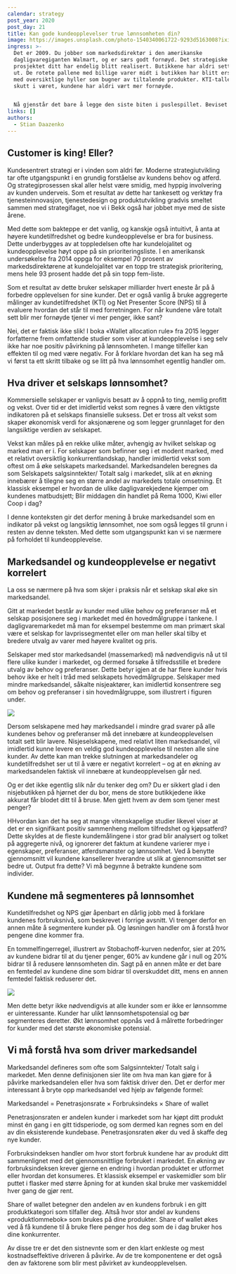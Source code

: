 ```yaml
---
calendar: strategy
post_year: 2020
post_day: 21
title: Kan gode kundeopplevelser true lønnsomheten din?
image: https://images.unsplash.com/photo-1540340061722-9293d5163008?ixid=MXwxMjA3fDB8MHxzZWFyY2h8M3x8Z3JvY2VyeSUyMHN0b3JlfGVufDB8fDB8&ixlib=rb-1.2.1&auto=format&fit=crop&w=900&q=60
ingress: >-
  Det er 2009. Du jobber som markedsdirektør i den amerikanske
  dagligvaregiganten Walmart, og er særs godt fornøyd. Det strategiske
  prosjektet ditt har endelig blitt realisert. Butikkene har aldri sett bedre
  ut. De rotete pallene med billige varer midt i butikken har blitt erstattet
  med oversiktlige hyller som bugner av tiltalende produkter. KTI-tallene har
  skutt i været, kundene har aldri vært mer fornøyde.


  Nå gjenstår det bare å legge den siste biten i puslespillet. Beviset på at konkurrentene er knust en gang for alle. Du finner frem den finansielle rapporten du har mottatt og gleder deg til å se resultatene. I det du begynner å bla i dokumentet merker du hvordan smilet gradvis stivner. Tallene er blodrøde. Markedsandelen har ikke falt så mye på over 30 år.
links: []
authors:
  - Stian Daazenko
---
```

## **Customer is king! Eller?**

Kundesentrert strategi er i vinden som aldri før. Moderne strategiutvikling tar ofte utgangspunkt i en grundig forståelse av kundens behov og atferd. Og strategiprosessen skal aller helst være smidig, med hyppig involvering av kunden underveis. Som et resultat av dette har tankesett og verktøy fra tjenesteinnovasjon, tjenestedesign og produktutvikling gradvis smeltet sammen med strategifaget, noe vi i Bekk også har jobbet mye med de siste årene.

Med dette som bakteppe er det vanlig, og kanskje også intuitivt, å anta at høyere kundetilfredshet og bedre kundeopplevelse er bra for business. Dette underbygges av at toppledelsen ofte har kundelojalitet og kundeopplevelse høyt oppe på sin prioriteringsliste. 
I en amerikansk undersøkelse fra 2014 oppga for eksempel 70 prosent av markedsdirektørene at kundelojalitet var en topp tre strategisk prioritering, mens hele 93 prosent hadde det på sin topp fem-liste.

Som et resultat av dette bruker selskaper milliarder hvert eneste år på å forbedre opplevelsen for sine kunder. Det er også vanlig å bruke aggregerte målinger av kundetilfredshet (KTI) og Net Presenter Score (NPS) til å evaluere hvordan det står til med forretningen. For når kundene våre totalt sett blir mer fornøyde tjener vi mer penger, ikke sant? 

Nei, det er faktisk ikke slik! I boka «Wallet allocation rule» fra 2015 legger forfatterne frem omfattende studier som  viser at kundeopplevelse i seg selv ikke har noe positiv påvirkning på lønnsomheten. I mange tilfeller kan effekten til og med være negativ. For å forklare hvordan det kan ha seg må vi først ta ett skritt tilbake og se litt på hva lønnsomhet egentlig handler om.

## **Hva driver et selskaps lønnsomhet?**

Kommersielle selskaper er vanligvis besatt av å oppnå to ting, nemlig profitt og vekst. Over tid er det imidlertid vekst som regnes å være den viktigste indikatoren på et selskaps finansielle suksess. Det er tross alt vekst som skaper økonomisk verdi for aksjonærene og som legger grunnlaget for den langsiktige verdien av selskapet. 

Vekst kan måles på en rekke ulike måter, avhengig av hvilket selskap og marked man er i. For selskaper som befinner seg i et modent marked, med et relativt oversiktlig konkurrentlandskap, handler imidlertid vekst som oftest om å øke selskapets markedsandel. Markedsandelen beregnes da som Selskapets salgsinntekter/ Totalt salg i markedet, slik at en økning innebærer å tilegne seg en større andel av markedets totale omsetning. Et klassisk eksempel er hvordan de ulike dagligvarekjedene kjemper om kundenes matbudsjett; Blir middagen din handlet på Rema 1000, Kiwi eller Coop i dag?

I denne konteksten gir det derfor mening å bruke markedsandel som en indikator på vekst og langsiktig lønnsomhet, noe som også legges til grunn i resten av denne teksten. Med dette som utgangspunkt kan vi se nærmere på forholdet til kundeopplevelse.

## **Markedsandel og kundeopplevelse er negativt korrelert**

La oss se nærmere på hva som skjer i praksis når et selskap skal øke sin markedsandel. 

Gitt at markedet består av kunder med ulike behov og preferanser må et selskap posisjonere seg i markedet med én hovedmålgruppe i tankene. I dagligvaremarkedet må man for eksempel bestemme om man primært skal være et selskap for lavprissegmentet eller om man heller skal tilby et bredere utvalg av varer med høyere kvalitet og pris. 

Selskaper med stor markedsandel (massemarked) må nødvendigvis nå ut til flere ulike kunder i markedet, og dermed forsøke å tilfredsstille et bredere utvalg av behov og preferanser. Dette betyr igjen at de har flere kunder hvis behov ikke er helt i tråd med selskapets hovedmålgruppe. Selskaper med mindre markedsandel, såkalte nisjeaktører, kan imidlertid konsentrere seg om behov og preferanser i sin hovedmålgruppe, som illustrert i figuren under. 

![](/assets/kundeopplevelse-versus-markedsandel.png)

Dersom selskapene med høy markedsandel i mindre grad svarer på alle kundenes behov og preferanser må det innebære at kundeopplevelsen totalt sett blir lavere. Nisjeselskapene, med relativt liten markedsandel, vil imidlertid kunne levere en veldig god kundeopplevelse til nesten alle sine kunder. Av dette kan man trekke slutningen at markedsandeler og kundetilfredshet ser ut til å være er negativt korrelert – og at en økning av markedsandelen faktisk vil innebære at kundeopplevelsen går ned.  

Og er det ikke egentlig slik når du tenker deg om? Du er sikkert glad i den nisjebutikken på hjørnet der du bor, mens de store butikkjedene ikke akkurat får blodet ditt til å bruse. Men gjett hvem av dem som tjener mest penger?

HHvordan kan det ha seg at mange vitenskapelige studier likevel viser at det er en signifikant positiv sammenheng mellom tilfredshet og kjøpsatferd? Dette skyldes at de fleste kundemålingene i stor grad blir analysert og tolket på aggregerte nivå, og ignorerer det faktum at kundene varierer mye i egenskaper, preferanser, atferdsmønster og lønnsomhet. Ved å benytte gjennomsnitt vil kundene kansellerer hverandre ut slik at gjennomsnittet ser bedre ut. Output fra dette? Vi må begynne å betrakte kundene som individer. 

## **Kundene må segmenteres på lønnsomhet**

Kundetilfredshet og NPS gjør åpenbart en dårlig jobb med å forklare kundenes forbruksnivå, som beskrevet i forrige avsnitt. Vi trenger derfor en annen måte å segmentere kunder på. Og løsningen handler om å forstå hvor pengene dine kommer fra.

En tommelfingerregel, illustrert av Stobachoff-kurven nedenfor, sier at 20% av kundene bidrar til at du tjener penger, 60% av kundene går i null og 20% bidrar til å redusere lønnsomheten din. Sagt på en annen måte er det bare en femtedel av kundene dine som bidrar til overskuddet ditt, mens en annen femtedel faktisk reduserer det.

![](/assets/stobachoff.png)

Men dette betyr ikke nødvendigvis at alle kunder som er ikke er lønnsomme er uinteressante. Kunder har ulikt lønnsomhetspotensial og bør segmenteres deretter. Økt lønnsomhet oppnås ved å målrette forbedringer for kunder med det største økonomiske potensial.

## **Vi må forstå hva som driver markedsandel**

Markedsandel defineres som ofte som Salgsinntekter/ Totalt salg i markedet.  Men denne definisjonen sier lite om hva man kan gjøre for å påvirke markedsandelen eller hva som faktisk driver den. Det er derfor mer interessant å bryte opp markedsandel ved hjelp av følgende formel: 

Markedsandel = Penetrasjonsrate × Forbruksindeks × Share of wallet 

Penetrasjonsraten er andelen kunder i markedet som har kjøpt ditt produkt minst én gang i en gitt tidsperiode, og som dermed kan regnes som en del av din eksisterende kundebase. Penetrasjonsraten øker du ved å skaffe deg nye kunder.

Forbruksindeksen handler om hvor stort forbruk kundene har av produkt ditt sammenlignet med det gjennomsnittlige forbruket i markedet. En økning av forbruksindeksen krever gjerne en endring i hvordan produktet er utformet eller hvordan det konsumeres. Et klassisk eksempel er vaskemidler som blir puttet i flasker med større åpning for at kunden skal bruke mer vaskemiddel hver gang de gjør rent.

Share of wallet betegner den andelen av en kundens forbruk i en gitt produktkategori som tilfaller deg. Altså hvor stor andel av kundens «produktlommebok» som brukes på dine produkter. Share of wallet økes ved å få kundene til å bruke flere penger hos deg som de i dag bruker hos dine konkurrenter.

Av disse tre er det den sistnevnte som er den klart enkleste og mest kostnadseffektive driveren å påvirke. Av de tre komponentene er det også den av faktorene som blir mest påvirket av kundeopplevelsen. 
